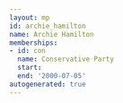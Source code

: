 ```yaml
---
layout: mp
id: archie_hamilton
name: Archie Hamilton
memberships:
- id: con
  name: Conservative Party
  start: 
  end: '2000-07-05'
autogenerated: true
---
```

